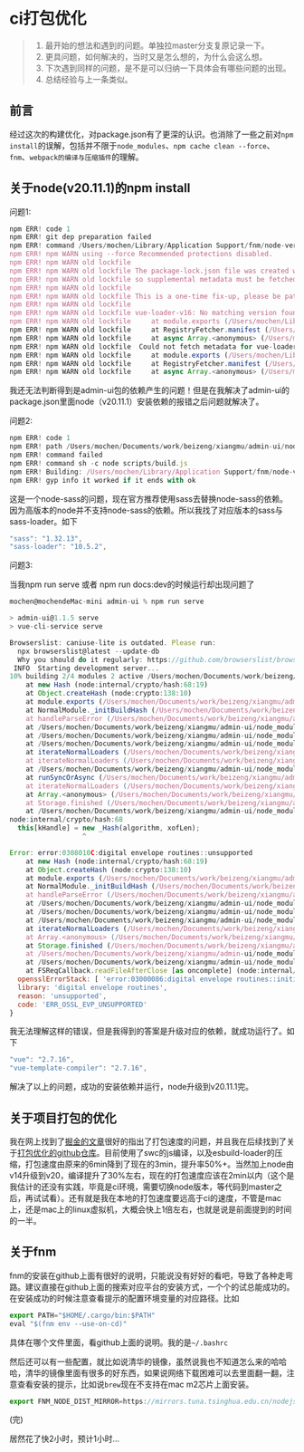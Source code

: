 # ci打包优化

> 1. 最开始的想法和遇到的问题。单独拉master分支复原记录一下。
> 2. 更具问题，如何解决的，当时又是怎么想的，为什么会这么想。
> 3. 下次遇到同样的问题，是不是可以归纳一下具体会有哪些问题的出现。
> 4. 总结经验与上一条类似。

## 前言

经过这次的构建优化，对package.json有了更深的认识。也消除了一些之前对`npm install`的误解，包括并不限于`node_modules`、`npm cache clean --force`、`fnm`、`webpack的编译与压缩插件`的理解。

## 关于node(v20.11.1)的npm install

问题1:

```javascript
npm ERR! code 1
npm ERR! git dep preparation failed
npm ERR! command /Users/mochen/Library/Application Support/fnm/node-versions/v20.11.1/installation/bin/node /Users/mochen/Library/Application Support/fnm/node-versions/v20.11.1/installation/lib/node_modules/npm/bin/npm-cli.js install --force --cache=/Users/mochen/.npm --prefer-offline=false --prefer-online=false --offline=false --no-progress --no-save --no-audit --include=dev --include=peer --include=optional --no-package-lock-only --no-dry-run
npm ERR! npm WARN using --force Recommended protections disabled.
npm ERR! npm WARN old lockfile 
npm ERR! npm WARN old lockfile The package-lock.json file was created with an old version of npm,
npm ERR! npm WARN old lockfile so supplemental metadata must be fetched from the registry.
npm ERR! npm WARN old lockfile 
npm ERR! npm WARN old lockfile This is a one-time fix-up, please be patient...
npm ERR! npm WARN old lockfile 
npm ERR! npm WARN old lockfile vue-loader-v16: No matching version found for vue-loader-v16@16.8.3.
npm ERR! npm WARN old lockfile     at module.exports (/Users/mochen/Library/Application Support/fnm/node-versions/v20.11.1/installation/lib/node_modules/npm/node_modules/npm-pick-manifest/lib/index.js:209:23)
npm ERR! npm WARN old lockfile     at RegistryFetcher.manifest (/Users/mochen/Library/Application Support/fnm/node-versions/v20.11.1/installation/lib/node_modules/npm/node_modules/pacote/lib/registry.js:119:22)
npm ERR! npm WARN old lockfile     at async Array.<anonymous> (/Users/mochen/Library/Application Support/fnm/node-versions/v20.11.1/installation/lib/node_modules/npm/node_modules/@npmcli/arborist/lib/arborist/build-ideal-tree.js:727:24)
npm ERR! npm WARN old lockfile  Could not fetch metadata for vue-loader-v16@16.8.3 vue-loader-v16: No matching version found for vue-loader-v16@16.8.3.
npm ERR! npm WARN old lockfile     at module.exports (/Users/mochen/Library/Application Support/fnm/node-versions/v20.11.1/installation/lib/node_modules/npm/node_modules/npm-pick-manifest/lib/index.js:209:23)
npm ERR! npm WARN old lockfile     at RegistryFetcher.manifest (/Users/mochen/Library/Application Support/fnm/node-versions/v20.11.1/installation/lib/node_modules/npm/node_modules/pacote/lib/registry.js:119:22)
npm ERR! npm WARN old lockfile     at async Array.<anonymous> (/Users/mochen/Library/Application Support/fnm/node-versions/v20.11.1/installation/lib/node_modules/npm/node_modules/@npmcli/arborist/lib/arborist/build-ideal-tree.js:727:24) {
```

我还无法判断得到是admin-ui包的依赖产生的问题！但是在我解决了admin-ui的package.json里面node（v20.11.1）安装依赖的报错之后问题就解决了。

问题2:

```javascript
npm ERR! code 1
npm ERR! path /Users/mochen/Documents/work/beizeng/xiangmu/admin-ui/node_modules/node-sass
npm ERR! command failed
npm ERR! command sh -c node scripts/build.js
npm ERR! Building: /Users/mochen/Library/Application Support/fnm/node-versions/v20.11.1/installation/bin/node /Users/mochen/Documents/work/beizeng/xiangmu/admin-ui/node_modules/node-gyp/bin/node-gyp.js rebuild --verbose --libsass_ext= --libsass_cflags= --libsass_ldflags= --libsass_library=
npm ERR! gyp info it worked if it ends with ok
```

这是一个node-sass的问题，现在官方推荐使用sass去替换node-sass的依赖。因为高版本的node并不支持node-sass的依赖。所以我找了对应版本的sass与sass-loader。如下

```javascript
"sass": "1.32.13",
"sass-loader": "10.5.2",
```

问题3:

当我npm run serve 或者 npm run docs:dev的时候运行却出现问题了

```javascript
mochen@mochendeMac-mini admin-ui % npm run serve

> admin-ui@1.1.5 serve
> vue-cli-service serve

Browserslist: caniuse-lite is outdated. Please run:
  npx browserslist@latest --update-db
  Why you should do it regularly: https://github.com/browserslist/browserslist#browsers-data-updating
 INFO  Starting development server...
10% building 2/4 modules 2 active /Users/mochen/Documents/work/beizeng/xiangmu/admin-ui/node_modules/webpack/hot/dev-server.jsError: error:0308010C:digital envelope routines::unsupported
    at new Hash (node:internal/crypto/hash:68:19)
    at Object.createHash (node:crypto:138:10)
    at module.exports (/Users/mochen/Documents/work/beizeng/xiangmu/admin-ui/node_modules/webpack/lib/util/createHash.js:135:53)
    at NormalModule._initBuildHash (/Users/mochen/Documents/work/beizeng/xiangmu/admin-ui/node_modules/webpack/lib/NormalModule.js:417:16)
    at handleParseError (/Users/mochen/Documents/work/beizeng/xiangmu/admin-ui/node_modules/webpack/lib/NormalModule.js:471:10)
    at /Users/mochen/Documents/work/beizeng/xiangmu/admin-ui/node_modules/webpack/lib/NormalModule.js:503:5
    at /Users/mochen/Documents/work/beizeng/xiangmu/admin-ui/node_modules/webpack/lib/NormalModule.js:358:12
    at /Users/mochen/Documents/work/beizeng/xiangmu/admin-ui/node_modules/loader-runner/lib/LoaderRunner.js:373:3
    at iterateNormalLoaders (/Users/mochen/Documents/work/beizeng/xiangmu/admin-ui/node_modules/loader-runner/lib/LoaderRunner.js:214:10)
    at iterateNormalLoaders (/Users/mochen/Documents/work/beizeng/xiangmu/admin-ui/node_modules/loader-runner/lib/LoaderRunner.js:221:10)
    at /Users/mochen/Documents/work/beizeng/xiangmu/admin-ui/node_modules/loader-runner/lib/LoaderRunner.js:236:3
    at runSyncOrAsync (/Users/mochen/Documents/work/beizeng/xiangmu/admin-ui/node_modules/loader-runner/lib/LoaderRunner.js:130:11)
    at iterateNormalLoaders (/Users/mochen/Documents/work/beizeng/xiangmu/admin-ui/node_modules/loader-runner/lib/LoaderRunner.js:232:2)
    at Array.<anonymous> (/Users/mochen/Documents/work/beizeng/xiangmu/admin-ui/node_modules/loader-runner/lib/LoaderRunner.js:205:4)
    at Storage.finished (/Users/mochen/Documents/work/beizeng/xiangmu/admin-ui/node_modules/enhanced-resolve/lib/CachedInputFileSystem.js:55:16)
    at /Users/mochen/Documents/work/beizeng/xiangmu/admin-ui/node_modules/enhanced-resolve/lib/CachedInputFileSystem.js:91:9
node:internal/crypto/hash:68
  this[kHandle] = new _Hash(algorithm, xofLen);
                  ^

Error: error:0308010C:digital envelope routines::unsupported
    at new Hash (node:internal/crypto/hash:68:19)
    at Object.createHash (node:crypto:138:10)
    at module.exports (/Users/mochen/Documents/work/beizeng/xiangmu/admin-ui/node_modules/webpack/lib/util/createHash.js:135:53)
    at NormalModule._initBuildHash (/Users/mochen/Documents/work/beizeng/xiangmu/admin-ui/node_modules/webpack/lib/NormalModule.js:417:16)
    at handleParseError (/Users/mochen/Documents/work/beizeng/xiangmu/admin-ui/node_modules/webpack/lib/NormalModule.js:471:10)
    at /Users/mochen/Documents/work/beizeng/xiangmu/admin-ui/node_modules/webpack/lib/NormalModule.js:503:5
    at /Users/mochen/Documents/work/beizeng/xiangmu/admin-ui/node_modules/webpack/lib/NormalModule.js:358:12
    at /Users/mochen/Documents/work/beizeng/xiangmu/admin-ui/node_modules/loader-runner/lib/LoaderRunner.js:373:3
    at iterateNormalLoaders (/Users/mochen/Documents/work/beizeng/xiangmu/admin-ui/node_modules/loader-runner/lib/LoaderRunner.js:214:10)
    at Array.<anonymous> (/Users/mochen/Documents/work/beizeng/xiangmu/admin-ui/node_modules/loader-runner/lib/LoaderRunner.js:205:4)
    at Storage.finished (/Users/mochen/Documents/work/beizeng/xiangmu/admin-ui/node_modules/enhanced-resolve/lib/CachedInputFileSystem.js:55:16)
    at /Users/mochen/Documents/work/beizeng/xiangmu/admin-ui/node_modules/enhanced-resolve/lib/CachedInputFileSystem.js:91:9
    at /Users/mochen/Documents/work/beizeng/xiangmu/admin-ui/node_modules/graceful-fs/graceful-fs.js:123:16
    at FSReqCallback.readFileAfterClose [as oncomplete] (node:internal/fs/read/context:68:3) {
  opensslErrorStack: [ 'error:03000086:digital envelope routines::initialization error' ],
  library: 'digital envelope routines',
  reason: 'unsupported',
  code: 'ERR_OSSL_EVP_UNSUPPORTED'
}
```

我无法理解这样的错误，但是我得到的答案是升级对应的依赖，就成功运行了。如下

```javascript
"vue": "2.7.16",
"vue-template-compiler": "2.7.16",
```

解决了以上的问题，成功的安装依赖并运行，node升级到v20.11.1完。

## 关于项目打包的优化

我在网上找到了[掘金的文章](https://juejin.cn/post/7236670763272798266)很好的指出了打包速度的问题，并且我在后续找到了关于[打包优化的github仓库](https://github.com/privatenumber/minification-benchmarks)。目前使用了swc的js编译，以及esbuild-loader的压缩，打包速度由原来的6min降到了现在的3min，提升率50%+。当然加上node由v14升级到v20，编译提升了30%左右，现在的打包速度应该在2min以内（这个是我估计的还没有实践，毕竟是ci环境，需要切换node版本，等代码到master之后，再试试看）。还有就是我在本地的打包速度要远高于ci的速度，不管是mac上，还是mac上的linux虚拟机，大概会快上1倍左右，也就是说是前面提到的时间的一半。

## 关于fnm

fnm的安装在github上面有很好的说明，只能说没有好好的看吧，导致了各种走弯路。建议直接在github上面的搜索对应平台的安装方式，一个个的试总能成功的。在安装成功的时候注意查看提示的配置环境变量的对应路径。比如

```javascript
export PATH="$HOME/.cargo/bin:$PATH"
eval "$(fnm env --use-on-cd)"
```

具体在哪个文件里面，看github上面的说明。我的是`~/.bashrc`

然后还可以有一些配置，就比如说清华的镜像，虽然说我也不知道怎么来的哈哈哈，清华的镜像里面有很多的好东西，如果说网络下载困难可以去里面翻一翻，注意查看安装的提示，比如说`brew`现在不支持在mac m2芯片上面安装。

```javascript
export FNM_NODE_DIST_MIRROR=https://mirrors.tuna.tsinghua.edu.cn/nodejs-release/
```

(完)

居然花了快2小时，预计1小时...

